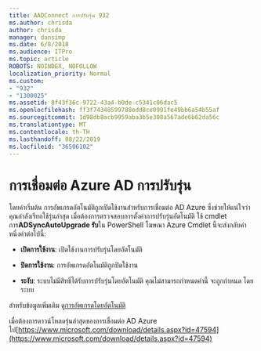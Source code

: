 ```yaml
---
title: AADConnect การปรับรุ่น 932
ms.author: chrisda
author: chrisda
manager: dansimp
ms.date: 6/8/2018
ms.audience: ITPro
ms.topic: article
ROBOTS: NOINDEX, NOFOLLOW
localization_priority: Normal
ms.custom:
- "932"
- "1300025"
ms.assetid: 8f43f36c-9722-43a4-b0de-c5341c06dac5
ms.openlocfilehash: ff3f74348599788edd8ce0991fe49bb6a54b55af
ms.sourcegitcommit: 1d98db8acb9959aba3b5e308a567ade6b62da56c
ms.translationtype: MT
ms.contentlocale: th-TH
ms.lasthandoff: 08/22/2019
ms.locfileid: "36506102"
---
```

# <a name="upgrade-azure-ad-connect"></a>การเชื่อมต่อ Azure AD การปรับรุ่น

โดยค่าเริ่มต้น การอัพเกรดอัตโนมัติถูกเปิดใช้งานสำหรับการเชื่อมต่อ AD Azure ซึ่งช่วยให้แน่ใจว่าคุณกำลังเรียกใช้รุ่นล่าสุด เมื่อต้องการตรวจสอบการตั้งค่าการปรับรุ่นอัตโนมัติ ใช้ cmdlet การ**ADSyncAutoUpgrade รับ**ใน PowerShell โฆษณา Azure Cmdlet นี้จะส่งกลับค่าหนึ่งค่าต่อไปนี้:

- **เปิดการใช้งาน**: เปิดใช้งานการปรับรุ่นโดยอัตโนมัติ

- **ปิดการใช้งาน**: การอัพเกรดอัตโนมัติถูกปิดใช้งาน

- **ระงับ**: ระบบไม่มีสิทธิ์ได้รับการปรับรุ่นโดยอัตโนมัติ คุณไม่สามารถกำหนดค่านี้ จะถูกกำหนด โดยระบบ

สำหรับข้อมูลเพิ่มเติม ดู[การอัพเกรดโดยอัตโนมัติ](https://docs.microsoft.com/azure/active-directory/connect/active-directory-aadconnect-feature-automatic-upgrade)

เมื่อต้องการดาวน์โหลดรุ่นล่าสุดของการเชื่อมต่อ AD Azure ไป[https://www.microsoft.com/download/details.aspx?id=47594](https://www.microsoft.com/download/details.aspx?id=47594)
